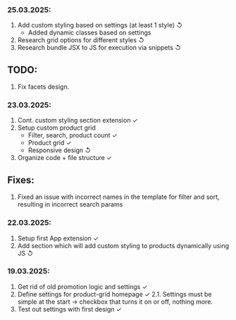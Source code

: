 ### 25.03.2025:
1. Add custom styling based on settings (at least 1 style) ↺ 
	- Added dynamic classes based on settings
2. Research grid options for different styles ↺ 
3. Research bundle JSX to JS for execution via snippets ↺ 

## TODO: 
1. Fix facets design. 

###  23.03.2025:
1. Cont. custom styling section extension ✓
2. Setup custom product grid 
	- Filter, search, product count ✓
	- Product grid ✓
	- Responsive design ↺
3. Organize code + file structure ✓

## Fixes:
1. Fixed an issue with incorrect names in the template for filter and sort, resulting in incorrect search params


### 22.03.2025:
1. Setup first App extension ✓
2. Add section which will add custom styling to products dynamically using JS ↺


### 19.03.2025: 

1. Get rid of old promotion logic and settings ✓
2. Define settings for product-grid homepage ✓ 
	2.1. Settings must be simple at the start -> checkbox that turns it on or off, nothing more.
3. Test out settings with first design ✓


	